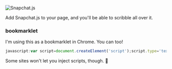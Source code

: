 ![Snapchat.js](http://i.imgur.com/A8ybHNw.png)

Add Snapchat.js to your page, and you'll be able to scribble all over it.

### bookmarklet

I'm using this as a bookmarklet in Chrome. You can too!
```javascript
javascript:var script=document.createElement('script');script.type='text/javascript';script.src='//brandly.github.io/Snapchat.js/snapchat.min.js';document.head.appendChild(script);
```
Some sites won't let you inject scripts, though. :octopus:
